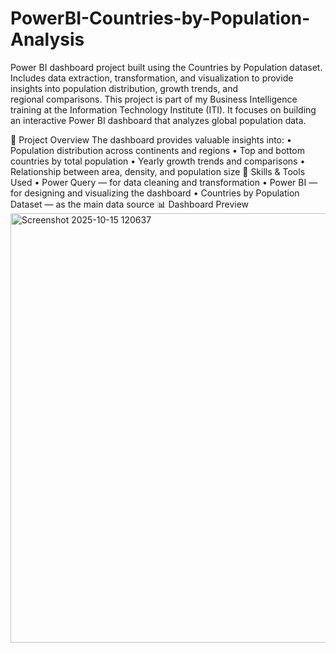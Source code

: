# PowerBI-Countries-by-Population-Analysis
Power BI dashboard project built using the Countries by Population dataset. Includes data extraction, transformation, and visualization to provide insights into population distribution, growth trends, and regional comparisons.
This project is part of my Business Intelligence training at the Information Technology Institute (ITI).
It focuses on building an interactive Power BI dashboard that analyzes global population data.

🚀 Project Overview
The dashboard provides valuable insights into:
	•	Population distribution across continents and regions
	•	Top and bottom countries by total population
	•	Yearly growth trends and comparisons
	•	Relationship between area, density, and population size
🧠 Skills & Tools Used
	•	Power Query — for data cleaning and transformation
	•	Power BI — for designing and visualizing the dashboard
	•	Countries by Population Dataset — as the main data source
📊 Dashboard Preview
<img width="1366" height="687" alt="Screenshot 2025-10-15 120637" src="https://github.com/user-attachments/assets/33309bb1-ec10-4e30-8336-d31675548cd7" />

